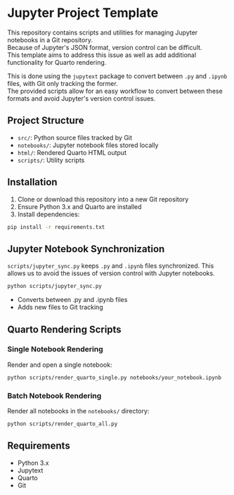 # Jupyter Project Template

This repository contains scripts and utilities for managing Jupyter notebooks in a Git repository. <br>
Because of Jupyter's JSON format, version control can be difficult. <br>
This template aims to address this issue as well as add additional functionality for Quarto rendering.

This is done using the `jupytext` package to convert between `.py` and `.ipynb` files, with Git only tracking the former. <br>
The provided scripts allow for an easy workflow to convert between these formats and avoid Jupyter's version control issues.

## Project Structure
- `src/`: Python source files tracked by Git
- `notebooks/`: Jupyter notebook files stored locally
- `html/`: Rendered Quarto HTML output
- `scripts/`: Utility scripts

## Installation
1. Clone or download this repository into a new Git repository
2. Ensure Python 3.x and Quarto are installed
3. Install dependencies:
```bash
pip install -r requirements.txt
```

## Jupyter Notebook Synchronization
`scripts/jupyter_sync.py` keeps `.py` and `.ipynb` files synchronized.
This allows us to avoid the issues of version control with Jupyter notebooks.

```bash
python scripts/jupyter_sync.py
```
- Converts between .py and .ipynb files
- Adds new files to Git tracking

## Quarto Rendering Scripts

### Single Notebook Rendering
Render and open a single notebook:
```bash
python scripts/render_quarto_single.py notebooks/your_notebook.ipynb
```

### Batch Notebook Rendering
Render all notebooks in the `notebooks/` directory:
```bash
python scripts/render_quarto_all.py
```

## Requirements
- Python 3.x
- Jupytext
- Quarto
- Git